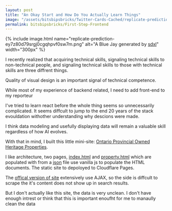 ```yaml
---
layout: post
title: "An Okay Start and How Do You Actually Learn Things"
image: "/assets/bitsbipsbricks/Twitter-Cards-Cached/replicate-prediction-ey7z80d79srgj0cgqhpvf0sw7m.png"
permalink: bitsbipsbricks/First-Step-Frontend
---
```


{% include image.html 
  name="replicate-prediction-ey7z80d79srgj0cgqhpvf0sw7m.png" 
  alt="A Blue Jay generated by [sdxl](https://replicate.com/p/ey7z80d79srgj0cgqhpvf0sw7m)" 
  width="300px"
%}

I recently realized that acquiring technical skills, signaling technical skills to non-technical people, and signaling technical skills to those with technical skills are three diffrent things.

Quality of visual design is an important signal of technical competence. 

While most of my experience of backend related, I need to add front-end to my reporteur

I've tried to learn react before the whole thing seems so unnecessarily complicated. It seems diffcult to jump to the end 20 years of the stack evouldation withother understanding why descions were made. 

I think data modeling and usefully displaying data will remain a valuable skill regardless of how AI evolves.

With that in mind, I built this little mini-site: [Ontario Provincial Owned Heritage Properties](https://ontario-provincial-owned-heritage-properties.ramvasuthevan.ca).

I like architecture, two pages, [index.html](https://github.com/RamVasuthevan/ontario-provincial-owned-heritage-properties/blob/main/src/website/index.html) and [property.html](https://github.com/RamVasuthevan/ontario-provincial-owned-heritage-properties/blob/main/src/website/property.html) which are populated with from a [json](https://github.com/RamVasuthevan/ontario-provincial-owned-heritage-properties/blob/main/output/overview.json) file use vanilla js to populate the HTML documents. The static site to depoloyed to Cloudflare Pages.

The [offical version of site](https://www.pastport.mtc.gov.on.ca/OHPWeb/ohp/ohpSearch.xhtml) extensively use AJAX, so the side is diffcult to scrape the it's content does not show up in search results.

But I don't actually like this site, the data is very unclean. I don't have enough intrest or think that this is important enoufht for me to manaully clean the data
